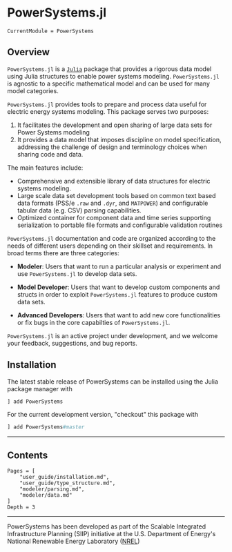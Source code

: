 # PowerSystems.jl

```@meta
CurrentModule = PowerSystems
```

## Overview

`PowerSystems.jl` is a [`Julia`](http://www.julialang.org) package that provides a rigorous
data model using Julia structures to enable power systems modeling. `PowerSystems.jl` is
agnostic to a specific mathematical model and can be used for many model categories.

`PowerSystems.jl` provides tools to prepare and process data useful
for electric energy systems modeling. This package serves two purposes:

1. It facilitates the development and open sharing of large data sets for Power Systems modeling
2. It provides a data model that imposes discipline on model specification, addressing the challenge
of design and terminology choices when sharing code and data.

The main features include:

- Comprehensive and extensible library of data structures for electric systems modeling.
- Large scale data set development tools based on common text based data formats
 (PSS/e `.raw` and `.dyr`, and `MATPOWER`) and configurable tabular data (e.g. CSV)
 parsing capabilities.
- Optimized container for component data and time series supporting serialization to
portable file formats and configurable validation routines

`PowerSystems.jl` documentation and code are organized according to the needs of different
users depending on their skillset and requirements. In broad terms there are three categories:

- **Modeler**: Users that want to run a particular analysis or experiment and
use `PowerSystems.jl` to develop data sets.

- **Model Developer**: Users that want to develop custom components and structs in order
to exploit `PowerSystems.jl` features to produce custom data sets.

- **Advanced Developers**: Users that want to add new core functionalities or fix bugs in
the core capabilties of `PowerSystems.jl`.

`PowerSystems.jl` is an active project under development, and we welcome your feedback,
suggestions, and bug reports.

## Installation

The latest stable release of PowerSystems can be installed using the Julia package manager with

```Julia
] add PowerSystems
```

For the current development version, "checkout" this package with

```Julia
] add PowerSystems#master
```

------------

## Contents

```@contents
Pages = [
    "user_guide/installation.md",
    "user_guide/type_structure.md",
    "modeler/parsing.md",
    "modeler/data.md"
]
Depth = 3
```

------------
PowerSystems has been developed as part of the Scalable Integrated Infrastructure Planning
(SIIP) initiative at the U.S. Department of Energy's National Renewable Energy
Laboratory ([NREL](https://www.nrel.gov/))
